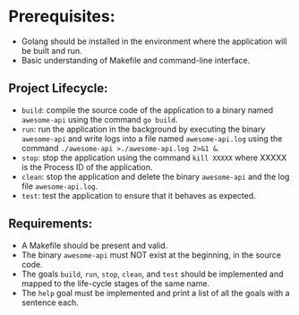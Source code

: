 # Prerequisites:
- Golang should be installed in the environment where the application will be built and run.
- Basic understanding of Makefile and command-line interface.

## Project Lifecycle:
- `build`: compile the source code of the application to a binary named `awesome-api` using the command `go build`.
- `run`: run the application in the background by executing the binary `awesome-api` and write logs into a file named `awesome-api.log` using the command `./awesome-api >./awesome-api.log 2>&1 &`.
- `stop`: stop the application using the command `kill XXXXX` where XXXXX is the Process ID of the application.
- `clean`: stop the application and delete the binary `awesome-api` and the log file `awesome-api.log`.
- `test`: test the application to ensure that it behaves as expected.

## Requirements:
- A Makefile should be present and valid.
- The binary `awesome-api` must NOT exist at the beginning, in the source code.
- The goals `build`, `run`, `stop`, `clean`, and `test` should be implemented and mapped to the life-cycle stages of the same name.
- The `help` goal must be implemented and print a list of all the goals with a sentence each.
